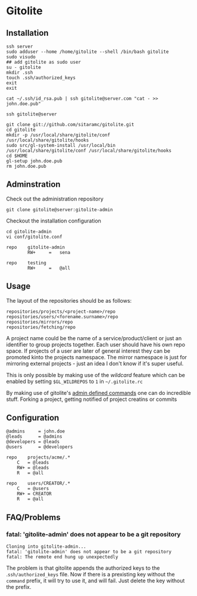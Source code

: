# Gitolite #

## Installation ##

	ssh server
	sudo adduser --home /home/gitolite --shell /bin/bash gitolite
	sudo visudo
	## add gitolite as sudo user
	su - gitolite
	mkdir .ssh
	touch .ssh/authorized_keys
	exit
	exit
	
	cat ~/.ssh/id_rsa.pub | ssh gitolite@server.com "cat - >> john.doe.pub"
	
	ssh gitolite@server
	
	git clone git://github.com/sitaramc/gitolite.git
	cd gitolite
	mkdir -p /usr/local/share/gitolite/conf /usr/local/share/gitolite/hooks
	sudo src/gl-system-install /usr/local/bin /usr/local/share/gitolite/conf /usr/local/share/gitolite/hooks
	cd $HOME
	gl-setup john.doe.pub
	rm john.doe.pub
	
## Adminstration ##

Check out the administration repository

	git clone gitolite@server:gitolite-admin
	
Checkout the installation configuration
	
	cd gitolite-admin
	vi conf/gitolite.conf

	repo    gitolite-admin
	        RW+     =   sena

	repo    testing
	        RW+     =   @all

## Usage ##

The layout of the repositories should be as follows:

	repositories/projects/<project-name>/repo
	repositories/users/<forename.surname>/repo
	repositories/mirrors/repo
	repositories/fetching/repo

A project name could be the name of a service/product/client or just an identifier to group projects together. Each user should have his own repo space. If projects of a user are later of general interest they can be promoted kinto the projects namespace. The mirror namespace is just for mirroring external projects - just an idea I don't know if it's super useful.

This is only possible by making use of the _wildcard_ feature which can be enabled by setting `$GL_WILDREPOS` to `1` in `~/.gitolite.rc`

By making use of gitolite's [admin defined commands](http://sitaramc.github.com/gitolite/doc/admin-defined-commands.html) one can do incredible stuff. Forking a project, getting notified of project creatins or commits

## Configuration ##

	@admins 	= john.doe
	@leads 		= @admins
	@developers = @leads
	@users		= @developers
	
	repo    projects/acme/.*
		C	= @leads
		RW+	= @leads
		R	= @all
	
	repo    users/CREATOR/.*
		C	= @users
		RW+ = CREATOR
		R	= @all
		
## FAQ/Problems ##

### fatal: 'gitolite-admin' does not appear to be a git repository ###

	Cloning into gitolite-admin...
	fatal: 'gitolite-admin' does not appear to be a git repository
	fatal: The remote end hung up unexpectedly

The problem is that gitolite appends the authorized keys to the .`ssh/authorized_keys` file. Now if there is a prexisting key without the `command` prefix, it will try to use it, and will fail. Just delete the key without the prefix.